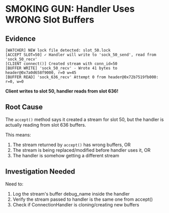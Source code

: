 # SMOKING GUN: Handler Uses WRONG Slot Buffers

## Evidence

```
[WATCHER] NEW lock file detected: slot_50.lock
[ACCEPT SLOT=50] ✓ Handler will write to 'sock_50_send', read from 'sock_50_recv'
[CLIENT connect()] Created stream with conn_id=50
[BUFFER WRITE] 'sock_50_recv' - Wrote 41 bytes to header@0x7a0d658f9000, r=0 w=45
[BUFFER READ] 'sock_636_recv' Attempt 0 from header@0x72b7519fb000: r=0, w=0
```

**Client writes to slot 50, handler reads from slot 636!**

## Root Cause

The `accept()` method says it created a stream for slot 50, but the handler is actually reading from slot 636 buffers.

This means:
1. The stream returned by `accept()` has wrong buffers, OR
2. The stream is being replaced/modified before handler uses it, OR  
3. The handler is somehow getting a different stream

## Investigation Needed

Need to:
1. Log the stream's buffer debug_name inside the handler
2. Verify the stream passed to handler is the same one from accept()
3. Check if ConnectionHandler is cloning/creating new buffers
